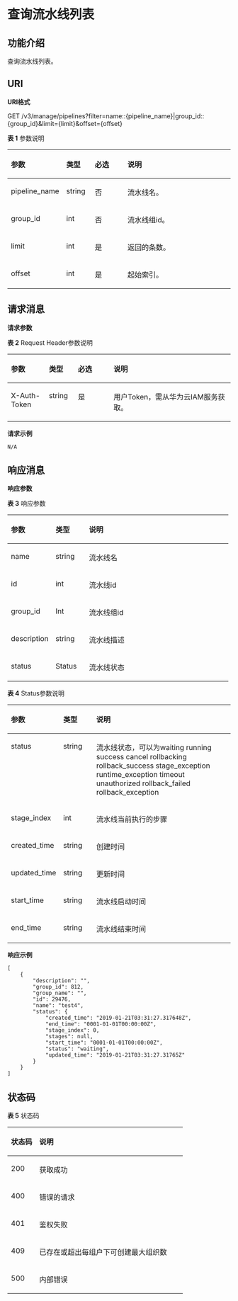 # 查询流水线列表<a name="swr_02_0089"></a>

## 功能介绍<a name="section82941416183920"></a>

查询流水线列表。

## URI<a name="section229561619392"></a>

**URI格式**

GET /v3/manage/pipelines?filter=name::\{pipeline\_name\}|group\_id::\{group\_id\}&limit=\{limit\}&offset=\{offset\}

**表 1**  参数说明

<a name="table16295181623918"></a>
<table><thead align="left"><tr id="row5321718143912"><th class="cellrowborder" valign="top" width="17%" id="mcps1.2.5.1.1"><p id="p33201813917"><a name="p33201813917"></a><a name="p33201813917"></a>参数</p>
</th>
<th class="cellrowborder" valign="top" width="13%" id="mcps1.2.5.1.2"><p id="p143231833919"><a name="p143231833919"></a><a name="p143231833919"></a>类型</p>
</th>
<th class="cellrowborder" valign="top" width="16%" id="mcps1.2.5.1.3"><p id="p103261833916"><a name="p103261833916"></a><a name="p103261833916"></a>必选</p>
</th>
<th class="cellrowborder" valign="top" width="54%" id="mcps1.2.5.1.4"><p id="p103221893914"><a name="p103221893914"></a><a name="p103221893914"></a>说明</p>
</th>
</tr>
</thead>
<tbody><tr id="row9322189399"><td class="cellrowborder" valign="top" width="17%" headers="mcps1.2.5.1.1 "><p id="p1632131810398"><a name="p1632131810398"></a><a name="p1632131810398"></a>pipeline_name</p>
</td>
<td class="cellrowborder" valign="top" width="13%" headers="mcps1.2.5.1.2 "><p id="p63231803913"><a name="p63231803913"></a><a name="p63231803913"></a>string</p>
</td>
<td class="cellrowborder" valign="top" width="16%" headers="mcps1.2.5.1.3 "><p id="p0321318153919"><a name="p0321318153919"></a><a name="p0321318153919"></a>否</p>
</td>
<td class="cellrowborder" valign="top" width="54%" headers="mcps1.2.5.1.4 "><p id="p1232131813917"><a name="p1232131813917"></a><a name="p1232131813917"></a>流水线名。</p>
</td>
</tr>
<tr id="row932151814391"><td class="cellrowborder" valign="top" width="17%" headers="mcps1.2.5.1.1 "><p id="p123221813398"><a name="p123221813398"></a><a name="p123221813398"></a>group_id</p>
</td>
<td class="cellrowborder" valign="top" width="13%" headers="mcps1.2.5.1.2 "><p id="p1832161810396"><a name="p1832161810396"></a><a name="p1832161810396"></a>int</p>
</td>
<td class="cellrowborder" valign="top" width="16%" headers="mcps1.2.5.1.3 "><p id="p13327182393"><a name="p13327182393"></a><a name="p13327182393"></a>否</p>
</td>
<td class="cellrowborder" valign="top" width="54%" headers="mcps1.2.5.1.4 "><p id="p33381853917"><a name="p33381853917"></a><a name="p33381853917"></a>流水线组id。</p>
</td>
</tr>
<tr id="row6331718153910"><td class="cellrowborder" valign="top" width="17%" headers="mcps1.2.5.1.1 "><p id="p1233131863914"><a name="p1233131863914"></a><a name="p1233131863914"></a>limit</p>
</td>
<td class="cellrowborder" valign="top" width="13%" headers="mcps1.2.5.1.2 "><p id="p15331918123914"><a name="p15331918123914"></a><a name="p15331918123914"></a>int</p>
</td>
<td class="cellrowborder" valign="top" width="16%" headers="mcps1.2.5.1.3 "><p id="p3331118103919"><a name="p3331118103919"></a><a name="p3331118103919"></a>是</p>
</td>
<td class="cellrowborder" valign="top" width="54%" headers="mcps1.2.5.1.4 "><p id="p153315189391"><a name="p153315189391"></a><a name="p153315189391"></a>返回的条数。</p>
</td>
</tr>
<tr id="row133301810390"><td class="cellrowborder" valign="top" width="17%" headers="mcps1.2.5.1.1 "><p id="p73351817391"><a name="p73351817391"></a><a name="p73351817391"></a>offset</p>
</td>
<td class="cellrowborder" valign="top" width="13%" headers="mcps1.2.5.1.2 "><p id="p1333101853915"><a name="p1333101853915"></a><a name="p1333101853915"></a>int</p>
</td>
<td class="cellrowborder" valign="top" width="16%" headers="mcps1.2.5.1.3 "><p id="p133391803910"><a name="p133391803910"></a><a name="p133391803910"></a>是</p>
</td>
<td class="cellrowborder" valign="top" width="54%" headers="mcps1.2.5.1.4 "><p id="p16331018183913"><a name="p16331018183913"></a><a name="p16331018183913"></a>起始索引。</p>
</td>
</tr>
</tbody>
</table>

## 请求消息<a name="section83051616153914"></a>

**请求参数**

**表 2**  Request Header参数说明

<a name="table103059166395"></a>
<table><thead align="left"><tr id="row153311815398"><th class="cellrowborder" valign="top" width="17%" id="mcps1.2.5.1.1"><p id="p033201813913"><a name="p033201813913"></a><a name="p033201813913"></a>参数</p>
</th>
<th class="cellrowborder" valign="top" width="13%" id="mcps1.2.5.1.2"><p id="p1433111843919"><a name="p1433111843919"></a><a name="p1433111843919"></a>类型</p>
</th>
<th class="cellrowborder" valign="top" width="16%" id="mcps1.2.5.1.3"><p id="p1333218133920"><a name="p1333218133920"></a><a name="p1333218133920"></a>必选</p>
</th>
<th class="cellrowborder" valign="top" width="54%" id="mcps1.2.5.1.4"><p id="p12331618183911"><a name="p12331618183911"></a><a name="p12331618183911"></a>说明</p>
</th>
</tr>
</thead>
<tbody><tr id="row1433151813399"><td class="cellrowborder" valign="top" width="17%" headers="mcps1.2.5.1.1 "><p id="p1633191893915"><a name="p1633191893915"></a><a name="p1633191893915"></a>X-Auth-Token</p>
</td>
<td class="cellrowborder" valign="top" width="13%" headers="mcps1.2.5.1.2 "><p id="p1633518183912"><a name="p1633518183912"></a><a name="p1633518183912"></a>string</p>
</td>
<td class="cellrowborder" valign="top" width="16%" headers="mcps1.2.5.1.3 "><p id="p633101819399"><a name="p633101819399"></a><a name="p633101819399"></a>是</p>
</td>
<td class="cellrowborder" valign="top" width="54%" headers="mcps1.2.5.1.4 "><p id="p8338186392"><a name="p8338186392"></a><a name="p8338186392"></a>用户Token，需从华为云IAM服务获取。</p>
</td>
</tr>
</tbody>
</table>

**请求示例**

```
N/A
```

## 响应消息<a name="section20314916153912"></a>

**响应参数**

**表 3**  响应参数

<a name="table431716169392"></a>
<table><thead align="left"><tr id="row235161811391"><th class="cellrowborder" valign="top" width="20.200000000000003%" id="mcps1.2.4.1.1"><p id="p163571816394"><a name="p163571816394"></a><a name="p163571816394"></a>参数</p>
</th>
<th class="cellrowborder" valign="top" width="15.15%" id="mcps1.2.4.1.2"><p id="p6351188396"><a name="p6351188396"></a><a name="p6351188396"></a>类型</p>
</th>
<th class="cellrowborder" valign="top" width="64.64999999999999%" id="mcps1.2.4.1.3"><p id="p1135141883918"><a name="p1135141883918"></a><a name="p1135141883918"></a>说明</p>
</th>
</tr>
</thead>
<tbody><tr id="row1135151813396"><td class="cellrowborder" valign="top" width="20.200000000000003%" headers="mcps1.2.4.1.1 "><p id="p935918163918"><a name="p935918163918"></a><a name="p935918163918"></a>name</p>
</td>
<td class="cellrowborder" valign="top" width="15.15%" headers="mcps1.2.4.1.2 "><p id="p335141873915"><a name="p335141873915"></a><a name="p335141873915"></a>string</p>
</td>
<td class="cellrowborder" valign="top" width="64.64999999999999%" headers="mcps1.2.4.1.3 "><p id="p63519181393"><a name="p63519181393"></a><a name="p63519181393"></a>流水线名</p>
</td>
</tr>
<tr id="row735181833912"><td class="cellrowborder" valign="top" width="20.200000000000003%" headers="mcps1.2.4.1.1 "><p id="p1535818123910"><a name="p1535818123910"></a><a name="p1535818123910"></a>id</p>
</td>
<td class="cellrowborder" valign="top" width="15.15%" headers="mcps1.2.4.1.2 "><p id="p1535151883919"><a name="p1535151883919"></a><a name="p1535151883919"></a>int</p>
</td>
<td class="cellrowborder" valign="top" width="64.64999999999999%" headers="mcps1.2.4.1.3 "><p id="p6351218193917"><a name="p6351218193917"></a><a name="p6351218193917"></a>流水线id</p>
</td>
</tr>
<tr id="row173581823914"><td class="cellrowborder" valign="top" width="20.200000000000003%" headers="mcps1.2.4.1.1 "><p id="p63513189398"><a name="p63513189398"></a><a name="p63513189398"></a>group_id</p>
</td>
<td class="cellrowborder" valign="top" width="15.15%" headers="mcps1.2.4.1.2 "><p id="p12351618133918"><a name="p12351618133918"></a><a name="p12351618133918"></a>Int</p>
</td>
<td class="cellrowborder" valign="top" width="64.64999999999999%" headers="mcps1.2.4.1.3 "><p id="p5351618123916"><a name="p5351618123916"></a><a name="p5351618123916"></a>流水线组id</p>
</td>
</tr>
<tr id="row19351218113918"><td class="cellrowborder" valign="top" width="20.200000000000003%" headers="mcps1.2.4.1.1 "><p id="p163521815391"><a name="p163521815391"></a><a name="p163521815391"></a>description</p>
</td>
<td class="cellrowborder" valign="top" width="15.15%" headers="mcps1.2.4.1.2 "><p id="p163561873917"><a name="p163561873917"></a><a name="p163561873917"></a>string</p>
</td>
<td class="cellrowborder" valign="top" width="64.64999999999999%" headers="mcps1.2.4.1.3 "><p id="p2357183398"><a name="p2357183398"></a><a name="p2357183398"></a>流水线描述</p>
</td>
</tr>
<tr id="row1835191843911"><td class="cellrowborder" valign="top" width="20.200000000000003%" headers="mcps1.2.4.1.1 "><p id="p73510188395"><a name="p73510188395"></a><a name="p73510188395"></a>status</p>
</td>
<td class="cellrowborder" valign="top" width="15.15%" headers="mcps1.2.4.1.2 "><p id="p635161843917"><a name="p635161843917"></a><a name="p635161843917"></a>Status</p>
</td>
<td class="cellrowborder" valign="top" width="64.64999999999999%" headers="mcps1.2.4.1.3 "><p id="p835191873913"><a name="p835191873913"></a><a name="p835191873913"></a>流水线状态</p>
</td>
</tr>
</tbody>
</table>

**表 4**  Status参数说明

<a name="table1032781603919"></a>
<table><thead align="left"><tr id="row1352189395"><th class="cellrowborder" valign="top" width="20.200000000000003%" id="mcps1.2.4.1.1"><p id="p1135141818397"><a name="p1135141818397"></a><a name="p1135141818397"></a>参数</p>
</th>
<th class="cellrowborder" valign="top" width="15.15%" id="mcps1.2.4.1.2"><p id="p1035318143919"><a name="p1035318143919"></a><a name="p1035318143919"></a>类型</p>
</th>
<th class="cellrowborder" valign="top" width="64.64999999999999%" id="mcps1.2.4.1.3"><p id="p63513184393"><a name="p63513184393"></a><a name="p63513184393"></a>说明</p>
</th>
</tr>
</thead>
<tbody><tr id="row23510184391"><td class="cellrowborder" valign="top" width="20.200000000000003%" headers="mcps1.2.4.1.1 "><p id="p183531893917"><a name="p183531893917"></a><a name="p183531893917"></a>status</p>
</td>
<td class="cellrowborder" valign="top" width="15.15%" headers="mcps1.2.4.1.2 "><p id="p1635111833914"><a name="p1635111833914"></a><a name="p1635111833914"></a>string</p>
</td>
<td class="cellrowborder" valign="top" width="64.64999999999999%" headers="mcps1.2.4.1.3 "><p id="p123581893910"><a name="p123581893910"></a><a name="p123581893910"></a>流水线状态，可以为waiting running success cancel rollbacking rollback_success stage_exception runtime_exception timeout unauthorized rollback_failed rollback_exception</p>
</td>
</tr>
<tr id="row1835141814395"><td class="cellrowborder" valign="top" width="20.200000000000003%" headers="mcps1.2.4.1.1 "><p id="p153511184396"><a name="p153511184396"></a><a name="p153511184396"></a>stage_index</p>
</td>
<td class="cellrowborder" valign="top" width="15.15%" headers="mcps1.2.4.1.2 "><p id="p2035131818392"><a name="p2035131818392"></a><a name="p2035131818392"></a>int</p>
</td>
<td class="cellrowborder" valign="top" width="64.64999999999999%" headers="mcps1.2.4.1.3 "><p id="p1635111819396"><a name="p1635111819396"></a><a name="p1635111819396"></a>流水线当前执行的步骤</p>
</td>
</tr>
<tr id="row12354182396"><td class="cellrowborder" valign="top" width="20.200000000000003%" headers="mcps1.2.4.1.1 "><p id="p11351418173911"><a name="p11351418173911"></a><a name="p11351418173911"></a>created_time</p>
</td>
<td class="cellrowborder" valign="top" width="15.15%" headers="mcps1.2.4.1.2 "><p id="p1135161814397"><a name="p1135161814397"></a><a name="p1135161814397"></a>string</p>
</td>
<td class="cellrowborder" valign="top" width="64.64999999999999%" headers="mcps1.2.4.1.3 "><p id="p11357189390"><a name="p11357189390"></a><a name="p11357189390"></a>创建时间</p>
</td>
</tr>
<tr id="row1935151810398"><td class="cellrowborder" valign="top" width="20.200000000000003%" headers="mcps1.2.4.1.1 "><p id="p153501816390"><a name="p153501816390"></a><a name="p153501816390"></a>updated_time</p>
</td>
<td class="cellrowborder" valign="top" width="15.15%" headers="mcps1.2.4.1.2 "><p id="p15351718143919"><a name="p15351718143919"></a><a name="p15351718143919"></a>string</p>
</td>
<td class="cellrowborder" valign="top" width="64.64999999999999%" headers="mcps1.2.4.1.3 "><p id="p14353186398"><a name="p14353186398"></a><a name="p14353186398"></a>更新时间</p>
</td>
</tr>
<tr id="row193521863916"><td class="cellrowborder" valign="top" width="20.200000000000003%" headers="mcps1.2.4.1.1 "><p id="p835318103915"><a name="p835318103915"></a><a name="p835318103915"></a>start_time</p>
</td>
<td class="cellrowborder" valign="top" width="15.15%" headers="mcps1.2.4.1.2 "><p id="p635161893915"><a name="p635161893915"></a><a name="p635161893915"></a>string</p>
</td>
<td class="cellrowborder" valign="top" width="64.64999999999999%" headers="mcps1.2.4.1.3 "><p id="p43511180394"><a name="p43511180394"></a><a name="p43511180394"></a>流水线启动时间</p>
</td>
</tr>
<tr id="row73551843914"><td class="cellrowborder" valign="top" width="20.200000000000003%" headers="mcps1.2.4.1.1 "><p id="p1935111893914"><a name="p1935111893914"></a><a name="p1935111893914"></a>end_time</p>
</td>
<td class="cellrowborder" valign="top" width="15.15%" headers="mcps1.2.4.1.2 "><p id="p17351618163917"><a name="p17351618163917"></a><a name="p17351618163917"></a>string</p>
</td>
<td class="cellrowborder" valign="top" width="64.64999999999999%" headers="mcps1.2.4.1.3 "><p id="p11351118173916"><a name="p11351118173916"></a><a name="p11351118173916"></a>流水线结束时间</p>
</td>
</tr>
</tbody>
</table>

**响应示例**

```
[
    {
        "description": "",
        "group_id": 812,
        "group_name": "",
        "id": 29476,
        "name": "test4",
        "status": {
            "created_time": "2019-01-21T03:31:27.317648Z",
            "end_time": "0001-01-01T00:00:00Z",
            "stage_index": 0,
            "stages": null,
            "start_time": "0001-01-01T00:00:00Z",
            "status": "waiting",
            "updated_time": "2019-01-21T03:31:27.31765Z"
        }
    }
]
```

## 状态码<a name="section203371616153913"></a>

**表 5**  状态码

<a name="table03371316143914"></a>
<table><thead align="left"><tr id="row173820187395"><th class="cellrowborder" valign="top" width="16.16%" id="mcps1.2.3.1.1"><p id="p163812184398"><a name="p163812184398"></a><a name="p163812184398"></a>状态码</p>
</th>
<th class="cellrowborder" valign="top" width="83.84%" id="mcps1.2.3.1.2"><p id="p103810180396"><a name="p103810180396"></a><a name="p103810180396"></a>说明</p>
</th>
</tr>
</thead>
<tbody><tr id="row1738318203918"><td class="cellrowborder" valign="top" width="16.16%" headers="mcps1.2.3.1.1 "><p id="p143841812393"><a name="p143841812393"></a><a name="p143841812393"></a>200</p>
</td>
<td class="cellrowborder" valign="top" width="83.84%" headers="mcps1.2.3.1.2 "><p id="p193881818398"><a name="p193881818398"></a><a name="p193881818398"></a>获取成功</p>
</td>
</tr>
<tr id="row338141817395"><td class="cellrowborder" valign="top" width="16.16%" headers="mcps1.2.3.1.1 "><p id="p93871812392"><a name="p93871812392"></a><a name="p93871812392"></a>400</p>
</td>
<td class="cellrowborder" valign="top" width="83.84%" headers="mcps1.2.3.1.2 "><p id="p1338618133915"><a name="p1338618133915"></a><a name="p1338618133915"></a>错误的请求</p>
</td>
</tr>
<tr id="row1338141815392"><td class="cellrowborder" valign="top" width="16.16%" headers="mcps1.2.3.1.1 "><p id="p163821812393"><a name="p163821812393"></a><a name="p163821812393"></a>401</p>
</td>
<td class="cellrowborder" valign="top" width="83.84%" headers="mcps1.2.3.1.2 "><p id="p113861863918"><a name="p113861863918"></a><a name="p113861863918"></a>鉴权失败</p>
</td>
</tr>
<tr id="row63891812396"><td class="cellrowborder" valign="top" width="16.16%" headers="mcps1.2.3.1.1 "><p id="p338151883911"><a name="p338151883911"></a><a name="p338151883911"></a>409</p>
</td>
<td class="cellrowborder" valign="top" width="83.84%" headers="mcps1.2.3.1.2 "><p id="p103871820394"><a name="p103871820394"></a><a name="p103871820394"></a>已存在或超出每组户下可创建最大组织数</p>
</td>
</tr>
<tr id="row338161813918"><td class="cellrowborder" valign="top" width="16.16%" headers="mcps1.2.3.1.1 "><p id="p43851817394"><a name="p43851817394"></a><a name="p43851817394"></a>500</p>
</td>
<td class="cellrowborder" valign="top" width="83.84%" headers="mcps1.2.3.1.2 "><p id="p3382181398"><a name="p3382181398"></a><a name="p3382181398"></a>内部错误</p>
</td>
</tr>
</tbody>
</table>

